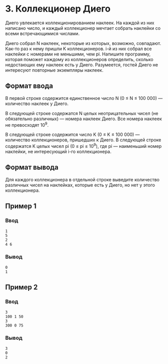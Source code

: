 # 3. Коллекционер Диего

Диего увлекается коллекционированием наклеек. На каждой из них написано число, и каждый коллекционер мечтает собрать
наклейки со всеми встречающимися числами.

Диего собрал N наклеек, некоторые из которых, возможно, совпадают. Как-то раз к нему пришли K коллекционеров. i-й из них
собрал все наклейки с номерами не меньшими, чем pi. Напишите программу, которая поможет каждому из коллекционеров
определить, сколько недостающих ему наклеек есть у Диего. Разумеется, гостей Диего не интересуют повторные экземпляры
наклеек.

## Формат ввода

В первой строке содержится единственное число N (0 ≤ N ≤ 100 000) — количество наклеек у Диего.

В следующей строке содержатся N целых неотрицательных чисел (не обязательно различных) — номера наклеек Диего. Все
номера наклеек не превосходят 10<sup>9</sup>.

В следующей строке содержится число K (0 ≤ K ≤ 100 000) — количество коллекционеров, пришедших к Диего. В следующей
строке содержатся K целых чисел pi (0 ≤ pi ≤ 10<sup>9</sup>), где pi — наименьший номер наклейки, не интересующий i-го
коллекционера.

## Формат вывода

Для каждого коллекционера в отдельной строке выведите количество различных чисел на наклейках, которые есть у Диего, но
нет у этого коллекционера.

## Пример 1

### Ввод

    1
    5
    2
    4 6


### Вывод

    0
    1


## Пример 2

### Ввод

    3
    100 1 50
    3
    300 0 75


### Вывод

    3
    0
    2

